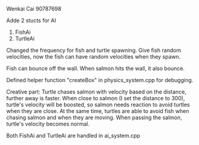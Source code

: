 Wenkai Cai
90787698

Adde 2 stucts for AI
1. FishAi
2. TurtleAi

Changed the frequency for fish and turtle spawning.
Give fish random velocities, now the fish can have random velocities when they spawn.

Fish can bounce off the wall. When salmon hits the wall, it also bounce.

Defined helper function "createBox" in physics_system.cpp for debugging.

Creative part:
Turtle chases salmon with velocity based on the distance, further away is faster. When close to salmon (I set the distance to 300), turtle's velocity will be boosted, so salmon needs reaction to avoid turtles when they are close.
At the same time, turtles are able to avoid fish when chasing salmon and when they are moving.
When passing the salmon, turtle's velocity becomes normal.

Both FishAi and TurtleAi are handled in ai_system.cpp
